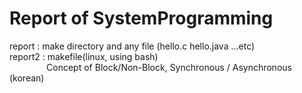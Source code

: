 # Report of SystemProgramming

report  : make directory and any file (hello.c hello.java ...etc)  
report2 : makefile(linux, using bash)  
&nbsp;&nbsp;&nbsp;&nbsp;&nbsp;&nbsp;&nbsp;&nbsp;&nbsp;&nbsp;&nbsp;&nbsp;&nbsp;&nbsp;&nbsp;Concept of Block/Non-Block, Synchronous / Asynchronous (korean)

